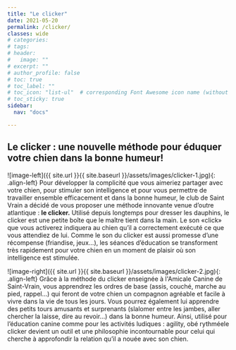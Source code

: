 ```yaml
---
title: "Le clicker"
date: 2021-05-20
permalink: /clicker/
classes: wide
# categories: 
# tags: 
# header:
#   image: ""
# excerpt: ""
# author_profile: false
# toc: true
# toc_label: ""
# toc_icon: "list-ul"  # corresponding Font Awesome icon name (without fa prefix)
# toc_sticky: true
sidebar:
  nav: "docs"

---
```


## Le clicker : une nouvelle méthode pour éduquer votre chien dans la bonne humeur!

![image-left]({{ site.url }}{{ site.baseurl }}/assets/images/clicker-1.jpg){: .align-left} Pour développer la complicité que vous aimeriez partager avec votre chien, pour stimuler son intelligence
et pour vous permettre de travailler ensemble efficacement et dans la bonne humeur,
le club de Saint Vrain a décidé de vous proposer une méthode innovante venue d’outre atlantique :
**le clicker.**
Utilisé depuis longtemps pour dresser les dauphins,
le clicker est une petite boîte que le maître tient dans la main.
Le son «click» que vous activerez indiquera au chien qu’il a correctement exécuté
ce que vous attendiez de lui.
Comme le son du clicker est aussi promesse d’une récompense (friandise, jeux...), les séances d’éducation se transforment très rapidement
pour votre chien en un moment de plaisir où son intelligence est stimulée.


![image-right]({{ site.url }}{{ site.baseurl }}/assets/images/clicker-2.jpg){: .align-left} Grâce à la méthode du clicker enseignée à l'Amicale Canine de Saint-Vrain, vous apprendrez les ordres de base (assis, couché, marche au pied, rappel…) qui feront de votre chien
un compagnon agréable et facile à vivre dans la vie de tous les jours.
Vous pourrez également lui apprendre des petits tours amusants et surprenants (slalomer entre les jambes, aller chercher la laisse, dire au revoir…) dans la bonne humeur.
Ainsi, utilisé pour l’éducation canine comme pour les activités ludiques : agility, obé rythméele clicker devient un outil et une philosophie incontournable 
pour celui qui cherche à approfondir la relation qu’il a nouée avec son chien.
